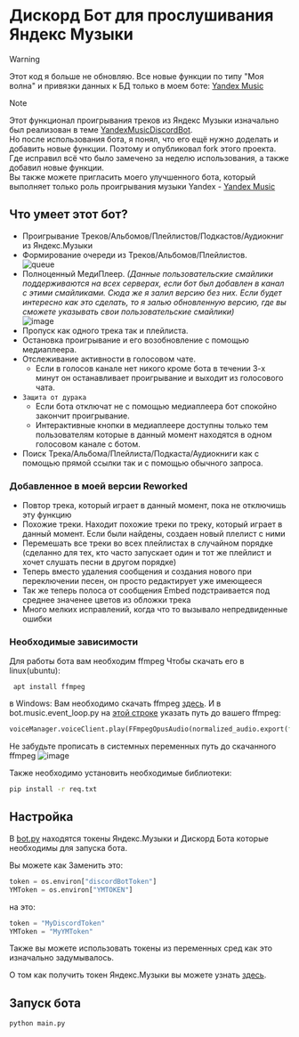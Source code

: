 # Дискорд Бот для прослушивания Яндекс Музыки

> [!WARNING]
> Этот код я больше не обновляю. Все новые функции по типу "Моя волна" и привязки данных к БД только в моем боте: [Yandex Music](https://discord.com/api/oauth2/authorize?client_id=1171294403072118854&permissions=8&scope=bot)<br />

> [!NOTE]
> Этот функционал проигрывания треков из Яндекс Музыки изначально был реализован в теме [YandexMusicDiscordBot](https://github.com/Delitel-WEB/YandexMusicDiscordBot).<br />
> Но после использования бота, я понял, что его ещё нужно доделать и добавить новые функции. Поэтому и опубликовал fork этого проекта. Где исправил всё что было замечено за неделю использования, а также добавил новые функции.<br />
> Вы также можете пригласить моего улучшенного бота, который выполняет только роль проигрывания музыки Yandex - [Yandex Music](https://discord.com/api/oauth2/authorize?client_id=1171294403072118854&permissions=8&scope=bot)

## Что умеет этот бот?
- Проигрывание Треков/Альбомов/Плейлистов/Подкастов/Аудиокниг из Яндекс.Музыки
- Формирование очереди из Треков/Альбомов/Плейлистов.<br />
![queue](https://github.com/llimonix/YandexMusicDiscordBotReworked/assets/58168234/26c8d019-8410-4238-8d8f-33e5a3c9d300)
- Полноценный МедиПлеер. _(Данные пользовательские смайлики поддерживаются на всех серверах, если бот был добавлен в канал с этими смайликами. Сюда же я залил версию без них. Если будет интересно как это сделать, то я залью обновленную версию, где вы сможете указывать свои пользовательские смайлики)_<br />
![image](https://github.com/llimonix/YandexMusicDiscordBotReworked/assets/58168234/027e8599-54e8-4dac-ba10-f57992053f69)
- Пропуск как одного трека так и плейлиста.
- Остановка проигрывание и его возобновление с помощью медиаплеера.
- Отслеживание активности в голосовом чате.
    - Если в голосов канале нет никого кроме бота в течении 3-х минут он останавливает проигрывание и выходит из голосового чата.
- `Защита от дурака`
    - Если бота отключат не с помощью медиаплеера бот спокойно закончит проигрывание.
    - Интерактивные кнопки в медиаплеере доступны только тем пользователям которые в данный момент находятся в одном голосовом канале с ботом.
- Поиск Трека/Альбома/Плейлиста/Подкаста/Аудиокниги как с помощью прямой ссылки так и с помощью обычного запроса.

### **Добавленное в моей версии Reworked**

- Повтор трека, который играет в данный момент, пока не отключишь эту функцию
- Похожие треки. Находит похожие треки по треку, который играет в данный момент. Если были найдены, создаен новый плелист с ними
- Перемешать все треки во всех плейлистах в случайном порядке (сделанно для тех, кто часто запускает один и тот же плейлист и хочет слушать песни в другом порядке)
- Теперь вместо удаления сообщения и создания нового при переключении песен, он просто редактирует уже имеющееся
- Так же теперь полоса от сообщения Embed подстраивается под среднее значенее цветов из обложки трека
- Много мелких исправлений, когда что то вызывало непредвиденные ошибки


### Необходимые зависимости
Для работы бота вам необходим ffmpeg
Чтобы скачать его в linux(ubuntu):
```shell
 apt install ffmpeg
```
в Windows:
Вам необходимо скачать ffmpeg [здесь](https://ffmpeg.org/).
И в bot.music.event_loop.py на [этой строке](bot/music/event_loop.py#L79) указать путь до вашего ffmpeg:
```python
voiceManager.voiceClient.play(FFmpegOpusAudio(normalized_audio.export(format='wav'), pipe=True, executable="ffmpeg.exe"))
```
Не забудьте прописать в системных переменных путь до скачанного ffmpeg
![image](https://github.com/llimonix/YandexMusicDiscordBotReworked/assets/58168234/61402f0a-577b-4d15-9285-4a67376e9b99)


Также необходимо установить необходимые библиотеки:
```cmd
pip install -r req.txt
```

## Настройка
В [bot.py](bot/cfg.py) находятся токены Яндекс.Музыки и Дискорд Бота которые необходимы для запуска бота.

Вы можете как 
Заменить это:
```python
token = os.environ["discordBotToken"]
YMToken = os.environ["YMTOKEN"]
```
на это:
```python
token = "MyDiscordToken"
YMToken = "MyYMToken"
```
Также вы можете использовать токены из переменных сред как это изначально задумывалось.

О том как получить токен Яндекс.Музыки вы можете узнать [здесь](https://github.com/MarshalX/yandex-music-api/discussions/513).


## Запуск бота
```cmd
python main.py
```
